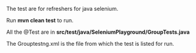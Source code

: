 The test are for refreshers for java selenium.

Run 
**mvn clean test** to run.

All the @Test are in **src/test/java/SeleniumPlayground/GroupTests.java**

The Grouptestng.xml is the file from which the test is listed for run.
